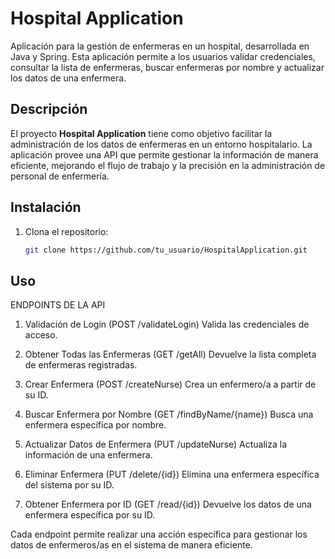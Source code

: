 # Hospital Application

Aplicación para la gestión de enfermeras en un hospital, desarrollada en Java y Spring. Esta aplicación permite a los usuarios validar credenciales, consultar la lista de enfermeras, buscar enfermeras por nombre y actualizar los datos de una enfermera.

## Descripción

El proyecto **Hospital Application** tiene como objetivo facilitar la administración de los datos de enfermeras en un entorno hospitalario. La aplicación provee una API que permite gestionar la información de manera eficiente, mejorando el flujo de trabajo y la precisión en la administración de personal de enfermería.

## Instalación

1. Clona el repositorio:
   ```bash
   git clone https://github.com/tu_usuario/HospitalApplication.git

## Uso

ENDPOINTS DE LA API

1. Validación de Login (POST /validateLogin)
Valida las credenciales de acceso.

2. Obtener Todas las Enfermeras (GET /getAll)
Devuelve la lista completa de enfermeras registradas.

3. Crear Enfermera (POST /createNurse)
Crea un enfermero/a a partir de su ID.

4. Buscar Enfermera por Nombre (GET /findByName/{name})
Busca una enfermera específica por nombre.

5. Actualizar Datos de Enfermera (PUT /updateNurse)
Actualiza la información de una enfermera.

6. Eliminar Enfermera (PUT /delete/{id})
Elimina una enfermera específica del sistema por su ID.

7. Obtener Enfermera por ID (GET /read/{id})
Devuelve los datos de una enfermera específica por su ID.

Cada endpoint permite realizar una acción específica para gestionar los datos de enfermeros/as en el sistema de manera eficiente.
